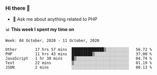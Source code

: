 ### Hi there 👋

<!--
**mustafaculban/mustafaculban** is a ✨ _special_ ✨ repository because its `README.md` (this file) appears on your GitHub profile.

Here are some ideas to get you started:

- 🌱 I’m currently learning ...
- 👯 I’m looking to collaborate on ...
- 🤔 I’m looking for help with ...
- 📫 How to reach me: ...
- 😄 Pronouns: ...
- ⚡ Fun fact: ...

-->
- 💬 Ask me about anything related to PHP


📊 **This week I spent my time on**
<!--START_SECTION:waka-->
```text
Week: 04 October, 2020 - 11 October, 2020

Other        17 hrs 57 mins  ██████████████▒░░░░░░░░░░   56.72 % 
PHP          11 hrs 43 mins  █████████▒░░░░░░░░░░░░░░░   37.00 % 
JavaScript   1 hr 30 mins    █▒░░░░░░░░░░░░░░░░░░░░░░░   04.74 % 
Text         22 mins         ▒░░░░░░░░░░░░░░░░░░░░░░░░   01.19 % 
JSON         2 mins          ░░░░░░░░░░░░░░░░░░░░░░░░░   00.13 % 
```
<!--END_SECTION:waka-->
